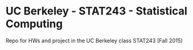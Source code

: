 # UC Berkeley - STAT243 - Statistical Computing
Repo for HWs and project in the UC Berkeley class STAT243 (Fall 2015)
